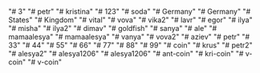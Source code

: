 "# 3" 
"# petr" 
"# kristina" 
"# 123" 
"# soda" 
"# Germany" 
"# Germany" 
"# States" 
"# Kingdom" 
"# vital" 
"# vova" 
"# vika2" 
"# lavr" 
"# egor" 
"# ilya" 
"# misha" 
"# ilya2" 
"# dimav" 
"# goldfish" 
"# sanya" 
"# ale" 
"# mamaalesya" 
"# mamaalesya" 
"# vanya" 
"# vova2" 
"# aziev" 
"# petr" 
"# 33" 
"# 44" 
"# 55" 
"# 66" 
"# 77" 
"# 88" 
"# 99" 
"# coin" 
"# krus" 
"# petr2" 
"# alesya2" 
"# alesya1206" 
"# alesya1206" 
"# ant-coin" 
"# kri-coin" 
"# v-coin" 
"# v-coin" 
